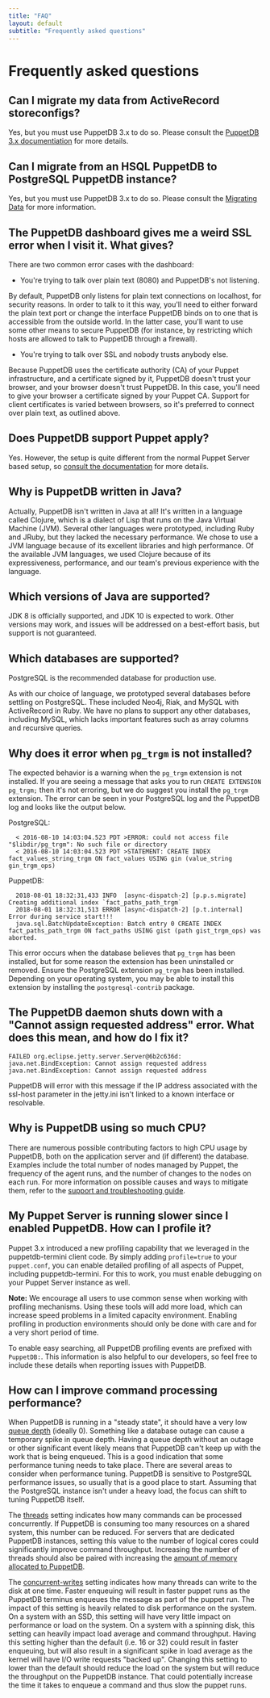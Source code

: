 ```yaml
---
title: "FAQ"
layout: default
subtitle: "Frequently asked questions"
---
```

# Frequently asked questions

[maintaining_tuning]: ./maintain_and_tune.markdown
[connect_puppet_apply]: ./connect_puppet_apply.markdown
[support_guide]: ./pdb_support_guide.markdown
[puppetdb3]: /puppetdb/3.2/migrate.html
[threads]: ./configure.markdown#threads
[concurrent-writes]: ./configure.markdown#concurrent-writes
[mq metrics]: ./api/metrics/v2/jolokia.markdown#message-queue-metrics
[java heap]: ./configure.markdown#configuring-the-java-heap-size

## Can I migrate my data from ActiveRecord storeconfigs?

Yes, but you must use PuppetDB 3.x to do so. Please consult the
[PuppetDB 3.x documentiation][puppetdb3] for more details.

## Can I migrate from an HSQL PuppetDB to PostgreSQL PuppetDB instance?

Yes, but you must use PuppetDB 3.x to do so. Please consult the
[Migrating Data][puppetdb3] for more information.

## The PuppetDB dashboard gives me a weird SSL error when I visit it. What gives?

There are two common error cases with the dashboard:

* You're trying to talk over plain text (8080) and PuppetDB's not listening.

By default, PuppetDB only listens for plain text connections on localhost, for
security reasons. In order to talk to it this way, you'll need to either
forward the plain text port or change the interface PuppetDB binds on to one
that is accessible from the outside world. In the latter case, you'll want to
use some other means to secure PuppetDB (for instance, by restricting which
hosts are allowed to talk to PuppetDB through a firewall).

* You're trying to talk over SSL and nobody trusts anybody else.

Because PuppetDB uses the certificate authority (CA) of your Puppet
infrastructure, and a certificate signed by it, PuppetDB doesn't trust your
browser, and your browser doesn't trust PuppetDB. In this case, you'll need to
give your browser a certificate signed by your Puppet CA. Support for client
certificates is varied between browsers, so it's preferred to connect over
plain text, as outlined above.

## Does PuppetDB support Puppet apply?

Yes. However, the setup is quite different from the normal Puppet Server based setup, so
[consult the documentation][connect_puppet_apply] for more details.

## Why is PuppetDB written in Java?

Actually, PuppetDB isn't written in Java at all! It's written in a language
called Clojure, which is a dialect of Lisp that runs on the Java Virtual
Machine (JVM). Several other languages were prototyped, including Ruby and JRuby, but
they lacked the necessary performance. We chose to use a JVM language because
of its excellent libraries and high performance. Of the available JVM
languages, we used Clojure because of its expressiveness, performance, and
our team's previous experience with the language.

## Which versions of Java are supported?

JDK 8 is officially supported, and JDK 10 is expected to work.  Other
versions may work, and issues will be addressed on a best-effort
basis, but support is not guaranteed.

## Which databases are supported?

PostgreSQL is the recommended database for production use.

As with our choice of language, we prototyped several
databases before settling on PostgreSQL. These included Neo4j, Riak, and MySQL
with ActiveRecord in Ruby. We have no plans to support any other databases,
including MySQL, which lacks important features such as array columns and
recursive queries.

## Why does it error when `pg_trgm` is not installed?

The expected behavior is a warning when the `pg_trgm` extension is not installed.
If you are seeing a message that asks you to run `CREATE EXTENSION pg_trgm;`
then it's not erroring, but we do suggest you install the `pg_trgm` extension.
The error can be seen in your PostgreSQL log and the PuppetDB log and looks like the output below.

PostgreSQL:

      < 2016-08-10 14:03:04.523 PDT >ERROR: could not access file "$libdir/pg_trgm": No such file or directory
      < 2016-08-10 14:03:04.523 PDT >STATEMENT: CREATE INDEX fact_values_string_trgm ON fact_values USING gin (value_string gin_trgm_ops)

PuppetDB:

      2018-08-01 18:32:31,433 INFO  [async-dispatch-2] [p.p.s.migrate] Creating additional index `fact_paths_path_trgm`
      2018-08-01 18:32:31,513 ERROR [async-dispatch-2] [p.t.internal] Error during service start!!!
      java.sql.BatchUpdateException: Batch entry 0 CREATE INDEX fact_paths_path_trgm ON fact_paths USING gist (path gist_trgm_ops) was aborted.

This error occurs when the database believes that `pg_trgm` has been installed, but for some
reason the extension has been uninstalled or removed. Ensure the PostgreSQL extension `pg_trgm` has been installed.
Depending on your operating system, you may be able to install this extension by installing the `postgresql-contrib` package.

## The PuppetDB daemon shuts down with a "Cannot assign requested address" error. What does this mean, and how do I fix it?

~~~
FAILED org.eclipse.jetty.server.Server@6b2c636d: java.net.BindException: Cannot assign requested address
java.net.BindException: Cannot assign requested address
~~~

PuppetDB will error with this message if the IP address associated with the
ssl-host parameter in the jetty.ini isn't linked to a known interface or
resolvable.

## Why is PuppetDB using so much CPU?

There are numerous possible contributing factors to high CPU usage by PuppetDB,
both on the application server and (if different) the database. Examples
include the total number of nodes managed by Puppet, the frequency of the agent
runs, and the number of changes to the nodes on each run. For more information
on possible causes and ways to mitigate them, refer to the [support and
troubleshooting guide][support_guide].

## My Puppet Server is running slower since I enabled PuppetDB. How can I profile it?

Puppet 3.x introduced a new profiling capability that we leveraged in the
puppetdb-termini client code. By simply adding `profile=true` to your
`puppet.conf`, you can enable detailed profiling of all aspects of Puppet,
including puppetdb-termini. For this to work, you must enable debugging on your
Puppet Server instance as well.

**Note:** We encourage all users to use common sense when working with profiling
mechanisms. Using these tools will add more load, which can increase speed
problems in a limited capacity environment. Enabling profiling in production
environments should only be done with care and for a very short period of time.

To enable easy searching, all PuppetDB profiling events are prefixed with
`PuppetDB:`. This information is also helpful to our developers, so feel free to
include these details when reporting issues with PuppetDB.

## How can I improve command processing performance?

When PuppetDB is running in a "steady state", it should have a very
low [queue depth][mq metrics] (ideally 0). Something like a database
outage can cause a temporary spike in queue depth. Having a queue
depth without an outage or other significant event likely means that
PuppetDB can't keep up with the work that is being enqueued. This is a
good indication that some performance tuning needs to take
place. There are several areas to consider when performance
tuning. PuppetDB is sensitive to PostgreSQL performance issues, so
usually that is a good place to start. Assuming that the PostgreSQL
instance isn't under a heavy load, the focus can shift to tuning
PuppetDB itself.

The [threads][threads] setting indicates how many commands can be
processed concurrently. If PuppetDB is consuming too many resources on
a shared system, this number can be reduced. For servers that are
dedicated PuppetDB instances, setting this value to the number of
logical cores could significantly improve command
throughput. Increasing the number of threads should also be paired
with increasing the [amount of memory allocated to PuppetDB][java heap].

The [concurrent-writes][concurrent-writes] setting indicates how many
threads can write to the disk at one time. Faster enqueuing will result in
faster puppet runs as the PuppetDB terminus enqueues the message as
part of the puppet run. The impact of this setting is heavily related
to disk performance on the system. On a system with an SSD, this
setting will have very little impact on performance or load on the
system. On a system with a spinning disk, this setting can heavily
impact load average and command throughput. Having this setting higher
than the default (i.e. 16 or 32) could result in faster enqueuing, but
will also result in a significant spike in load average as the kernel
will have I/O write requests "backed up". Changing this setting to
lower than the default should reduce the load on the system but will
reduce the throughput on the PuppetDB instance. That could potentially
increase the time it takes to enqueue a command and thus slow the
puppet runs.
